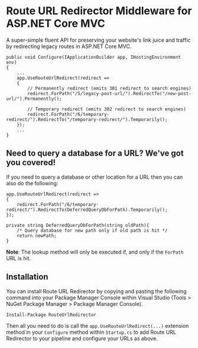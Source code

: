 # Route URL Redirector Middleware for ASP.NET Core MVC

A super-simple fluent API for preserving your website's link juice and traffic by redirecting legacy routes in ASP.NET Core MVC.
 

    public void Configure(IApplicationBuilder app, IHostingEnvironment env)
    {
        ...
        app.UseRouteUrlRedirect(redirect =>
        {
            // Permanently redirect (emits 301 redirect to search engines)
            redirect.ForPath("/5/legacy-post-url/").RedirectTo("/new-post-url/").Permanently();

            // Temporary redirect (emits 302 redirect to search engines)
            redirect.ForPath("/6/temporary-redirect/").RedirectTo("/temporary-redirect/").Temporarily();
        });
        ...
    }

## Need to query a database for a URL? We've got you covered!

If you need to query a database or other location for a URL then you can also do the following:

    app.UseRouteUrlRedirect(redirect =>
    {
        redirect.ForPath("/6/temporary-redirect/").RedirectTo(DeferredQueryDbForPath).Temporarily();
    });

    private string DeferredQueryDbForPath(string oldPath){
        /* Query database for new path only if old path is hit */
        return newPath;
    }

**Note**: The lookup method will only be executed if, and only if the `ForPath` URL is hit.

## Installation

You can install Route URL Redirector by copying and pasting the following command into your Package Manager Console within Visual Studio (Tools > NuGet Package Manager > Package Manager Console).

`Install-Package RouteUrlRedirector`

Then all you need to do is call the `app.UseRouteUrlRedirect(...)` extension method in your `Configure` method within `Startup.cs` to add Route URL Redirector to your pipeline and configure your URLs as above.